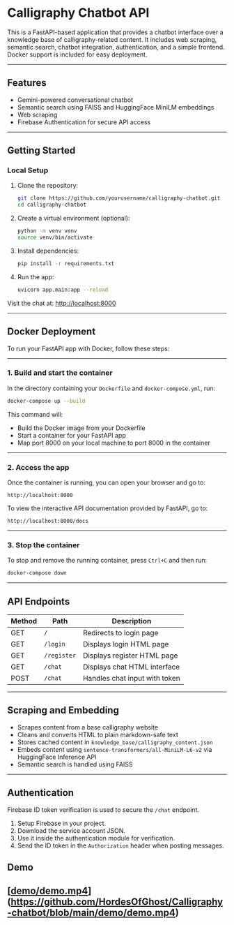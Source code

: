 
# Calligraphy Chatbot API

This is a FastAPI-based application that provides a chatbot interface over a knowledge base of calligraphy-related content. It includes web scraping, semantic search, chatbot integration, authentication, and a simple frontend. Docker support is included for easy deployment.

---

## Features

* Gemini-powered conversational chatbot
* Semantic search using FAISS and HuggingFace MiniLM embeddings
* Web scraping
* Firebase Authentication for secure API access

---

## Getting Started

### Local Setup

1. Clone the repository:

   ```bash
   git clone https://github.com/yourusername/calligraphy-chatbot.git
   cd calligraphy-chatbot
   ```

2. Create a virtual environment (optional):

   ```bash
   python -m venv venv
   source venv/bin/activate
   ```

3. Install dependencies:

   ```bash
   pip install -r requirements.txt
   ```

4. Run the app:

   ```bash
   uvicorn app.main:app --reload
   ```

Visit the chat at: [http://localhost:8000](http://localhost:8000)

---

## Docker Deployment
To run your FastAPI app with Docker, follow these steps:

---

### 1. Build and start the container

In the directory containing your `Dockerfile` and `docker-compose.yml`, run:

```bash
docker-compose up --build
```

This command will:

* Build the Docker image from your Dockerfile
* Start a container for your FastAPI app
* Map port 8000 on your local machine to port 8000 in the container

---

### 2. Access the app

Once the container is running, you can open your browser and go to:

```
http://localhost:8000
```

To view the interactive API documentation provided by FastAPI, go to:

```
http://localhost:8000/docs
```

---

### 3. Stop the container

To stop and remove the running container, press `Ctrl+C` and then run:

```bash
docker-compose down
```

---

## API Endpoints

| Method | Path        | Description                   |
| ------ | ----------- | ----------------------------- |
| GET    | `/`         | Redirects to login page       |
| GET    | `/login`    | Displays login HTML page      |
| GET    | `/register` | Displays register HTML page   |
| GET    | `/chat`     | Displays chat HTML interface  |
| POST   | `/chat`     | Handles chat input with token |

---

## Scraping and Embedding

* Scrapes content from a base calligraphy website
* Cleans and converts HTML to plain markdown-safe text
* Stores cached content in `knowledge_base/calligraphy_content.json`
* Embeds content using `sentence-transformers/all-MiniLM-L6-v2` via HuggingFace Inference API
* Semantic search is handled using FAISS

---

## Authentication

Firebase ID token verification is used to secure the `/chat` endpoint.

1. Setup Firebase in your project.
2. Download the service account JSON.
3. Use it inside the authentication module for verification.
4. Send the ID token in the `Authorization` header when posting messages.

## Demo
[[demo/demo.mp4](demo/demo.mp4)](https://github.com/HordesOfGhost/Calligraphy-chatbot/blob/main/demo/demo.mp4)
---

